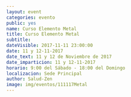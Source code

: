 ```yaml
---
layout: event
categories: evento
public: yes
name: Curso Elemento Metal
title: Curso Elemento Metal
subtitle:
dateVisible: 2017-11-11 23:00:00
date: 11 y 12-11-2017
date_text: 11 y 12 de Noviembre de 2017
date_imparticion: 11 y 12-11-2017
horario: 9:00 del Sábado - 18:00 del Domingo
localizacion: Sede Principal
author: Salud-Zen
image: img/eventos/111117Metal
---
```

